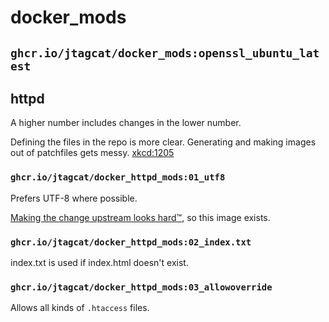 # docker_mods

## `ghcr.io/jtagcat/docker_mods:openssl_ubuntu_latest`

## httpd

A higher number includes changes in the lower number.

Defining the files in the repo is more clear. Generating and making images out of patchfiles gets messy. [xkcd:1205](https://xkcd.com/1205)

### `ghcr.io/jtagcat/docker_httpd_mods:01_utf8`

Prefers UTF-8 where possible.

[Making the change upstream looks hard™](https://github.com/docker-library/httpd/issues/171), so this image exists.

### `ghcr.io/jtagcat/docker_httpd_mods:02_index.txt`

index.txt is used if index.html doesn't exist.

### `ghcr.io/jtagcat/docker_httpd_mods:03_allowoverride`

Allows all kinds of `.htaccess` files.
